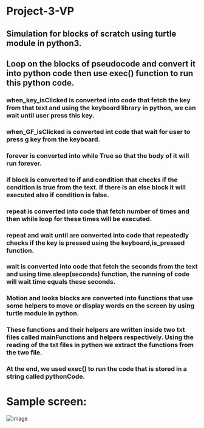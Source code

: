 # Project-3-VP

## Simulation for blocks of scratch using turtle module in python3.

## Loop on the blocks of pseudocode and convert it into python code then use exec() function to run this python code.

### when_key_isClicked is converted into code that fetch the key from that text and using the keyboard library in python, we can wait until user press this key.

### when_GF_isClicked is converted int code that wait for user to press g key from the keyboard.

### forever is converted into while True so that the body of it will run forever.

### if block is converted to if and condition that checks if the condition is true from the text. If there is an else block it will executed also if condition is false.

### repeat is converted into code that fetch number of times and then while loop for these times will be executed.

### repeat and wait until are converted into code that repeatedly checks if the key is pressed using the keyboard,is_pressed function.

### wait is converted into code that fetch the seconds from the text and using time.sleep(seconds) function, the running of code will wait time equals these seconds.

### Motion and looks blocks are converted into functions that use some helpers to move or display words on the screen by using turtle module in python.

### These functions and their helpers are written inside two txt files called mainFunctions and helpers respectively. Using the reading of the txt files in python we extract the functions from the two file.

### At the end, we used exec() to run the code that is stored in a string called pythonCode.

# Sample screen:

![image]()
